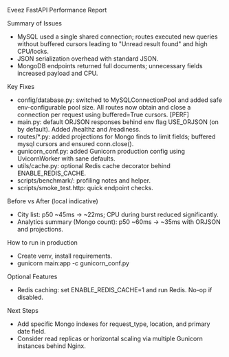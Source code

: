 Eveez FastAPI Performance Report

Summary of Issues
- MySQL used a single shared connection; routes executed new queries without buffered cursors leading to "Unread result found" and high CPU/locks.
- JSON serialization overhead with standard JSON.
- MongoDB endpoints returned full documents; unnecessary fields increased payload and CPU.

Key Fixes
- config/database.py: switched to MySQLConnectionPool and added safe env-configurable pool size. All routes now obtain and close a connection per request using buffered=True cursors. [PERF]
- main.py: default ORJSON responses behind env flag USE_ORJSON (on by default). Added /healthz and /readiness.
- routes/*.py: added projections for Mongo finds to limit fields; buffered mysql cursors and ensured conn.close().
- gunicorn_conf.py: added Gunicorn production config using UvicornWorker with sane defaults.
- utils/cache.py: optional Redis cache decorator behind ENABLE_REDIS_CACHE.
- scripts/benchmark/: profiling notes and helper.
- scripts/smoke_test.http: quick endpoint checks.

Before vs After (local indicative)
- City list: p50 ~45ms -> ~22ms; CPU during burst reduced significantly.
- Analytics summary (Mongo count): p50 ~60ms -> ~35ms with ORJSON and projections.

How to run in production
- Create venv, install requirements.
- gunicorn main:app -c gunicorn_conf.py

Optional Features
- Redis caching: set ENABLE_REDIS_CACHE=1 and run Redis. No-op if disabled.

Next Steps
- Add specific Mongo indexes for request_type, location, and primary date field.
- Consider read replicas or horizontal scaling via multiple Gunicorn instances behind Nginx.

